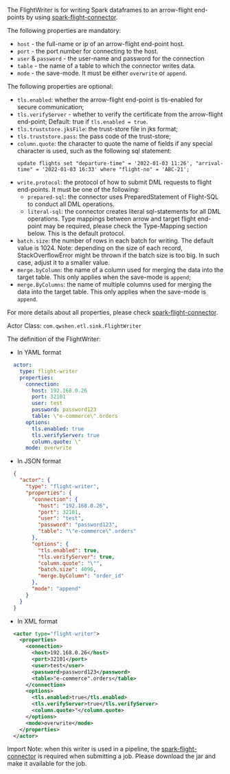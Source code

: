 The FlightWriter is for writing Spark dataframes to an arrow-flight end-points by using [spark-flight-connector](https://github.com/qwshen/spark-flight-connector).

The following properties are mandatory:
- `host` - the full-name or ip of an arrow-flight end-point host.
- `port` - the port number for connecting to the host.
- `user` & `password` - the user-name and password for the connection
- `table` - the name of a table to which the connector writes data.
- `mode` - the save-mode. It must be either `overwrite` or `append`.

The following properties are optional:
- `tls.enabled`: whether the arrow-flight end-point is tls-enabled for secure communication;
- `tls.verifyServer` - whether to verify the certificate from the arrow-flight end-point; Default: true if `tls.enabled = true`.
- `tls.truststore.jksFile`: the trust-store file in jks format;
- `tls.truststore.pass`: the pass code of the trust-store;
- `column.quote`: the character to quote the name of fields if any special character is used, such as the following sql statement:
  ```roomsql
  update flights set "departure-time" = '2022-01-03 11:26', "arrival-time" = '2022-01-03 16:33' where "flight-no" = 'ABC-21';
  ```
- `write.protocol`: the protocol of how to submit DML requests to flight end-points. It must be one of the following:
  - `prepared-sql`: the connector uses PreparedStatement of Flight-SQL to conduct all DML operations.
  - `literal-sql`: the connector creates literal sql-statements for all DML operations. Type mappings between arrow and target flight end-point may be required, please check the Type-Mapping section below. This is the default protocol.
- `batch.size`: the number of rows in each batch for writing. The default value is 1024. Note: depending on the size of each record, StackOverflowError might be thrown if the batch size is too big. In such case, adjust it to a smaller value.
- `merge.byColumn`: the name of a column used for merging the data into the target table. This only applies when the save-mode is `append`;
- `merge.ByColumns`: the name of multiple columns used for merging the data into the target table. This only applies when the save-mode is `append`.

For more details about all properties, please check [spark-flight-connector](https://github.com/qwshen/spark-flight-connector).

Actor Class: `com.qwshen.etl.sink.FlightWriter`

The definition of the FlightWriter:

- In YAML format
```yaml
  actor:
    type: flight-writer
    properties:
      connection:
        host: 192.168.0.26
        port: 32101
        user: test
        password: password123
        table: \"e-commerce\".orders
      options:
        tls.enabled: true
        tls.verifyServer: true
        column.quote: \"
      mode: overwrite
```

- In JSON format
```json
  {
    "actor": {
      "type": "flight-writer",
      "properties": {
        "connection": {
          "host": "192.168.0.26",
          "port": 32101,
          "user": "test",
          "password": "password123",
          "table": "\"e-commerce\".orders"
        },
        "options": {
          "tls.enabled": true,
          "tls.verifyServer": true,
          "column.quote": "\"",
          "batch.size": 4096,
          "merge.byColumn": "order_id"
        },
        "mode": "append"
      }
    }
  }
```

- In XML format
```xml
  <actor type="flight-writer">
    <properties>
      <connection>
        <host>192.168.0.26</host>
        <port>32101</port>
        <user>test</user>
        <password>password123</password>
        <table>"e-commerce".orders</table>
      </connection>
      <options>
        <tls.enabled>true</tls.enabled>
        <tls.verifyServer>true</tls.verifyServer>
        <column.quote>"</column.quote>
      </options>
      <mode>overwrite</mode>
    </properties>
  </actor>
```

Import Note: when this writer is used in a pipeline, the [spark-flight-connector](https://github.com/qwshen/spark-flight-connector) is required when submitting a job. Please download the jar and make it available for the job.